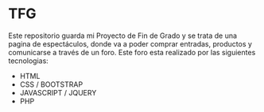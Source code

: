 # TFG
Este repositorio guarda mi Proyecto de Fin de Grado y se trata de una pagina de espectáculos, donde va a poder comprar entradas, productos y comunicarse a través de un foro.
Este foro esta realizado por las siguientes tecnologias:
  * HTML
  * CSS / BOOTSTRAP
  * JAVASCRIPT / JQUERY
  * PHP
    
